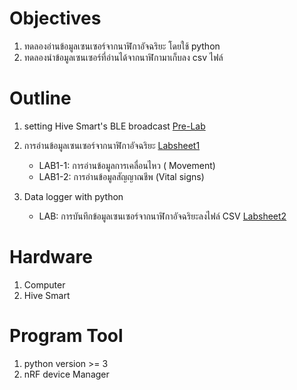 # Objectives
1.	ทดลองอ่านข้อมูลเซนเซอร์จากนาฬิกาอัจฉริยะ โดยใช้ python
2.	ทดลองนำข้อมูลเซนเซอร์ที่อ่านได้จากนาฬิกามาเก็บลง csv ไฟล์

# **Outline**

1. setting  Hive Smart's BLE broadcast [Pre-Lab](https://github.com/Advance-Innovation-Centre-AIC/EE_Curriculum/blob/dc1c59c1ba563f8a86623ab6efdd86f65b22e50f/term2_65_EE59_ES_Design/ZG_hive_smart_lab02/labsheet/ZG_HiveSmart-Lab-Intro.docx)
2. การอ่านข้อมูลเซนเซอร์จากนาฬิกาอัจฉริยะ [Labsheet1](https://github.com/Advance-Innovation-Centre-AIC/EE_Curriculum/blob/0567c65b357fd89f7f18ef3be8c4efed47cde09f/term2_65_EE59_ES_Design/ZG_hive_smart_lab02/labsheet/ZG_HiveSmart-Lab1.docx)
   - LAB1-1: การอ่านข้อมูลการเคลื่อนไหว ( Movement) 
   - LAB1-2: การอ่านข้อมูลสัญญาณชีพ (Vital signs)
    
3. Data logger with python
   - LAB: การบันทึกข้อมูลเซนเซอร์จากนาฬิกาอัจฉริยะลงไฟล์ CSV [Labsheet2](https://github.com/Advance-Innovation-Centre-AIC/EE_Curriculum/blob/0567c65b357fd89f7f18ef3be8c4efed47cde09f/term2_65_EE59_ES_Design/ZG_hive_smart_lab02/labsheet/ZG_HiveSmart-Lab2.docx)
   
# **Hardware**
1. Computer 
2. Hive Smart 

# **Program Tool**
1. python version >= 3
3. nRF device Manager 
